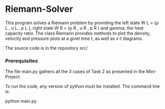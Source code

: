# Riemann-Solver

This program solves a Riemann problem by providing the left state W L = (ρ L , u L , p L ), right state W R = (ρ R , u R , p R ) and gamma, the heat capacity ratio.
The class Riemann provides methods to plot the density, velocity and pressure plots at a givet time t, as well as x-t diagrams.

The source code is in the repository src/

### Prerequisites
The file main.py gathers all the 3 cases of Task 2 as presented in the Mini-Project.

To run the code, any version of python must be installed.
The command line is:

python main.py

